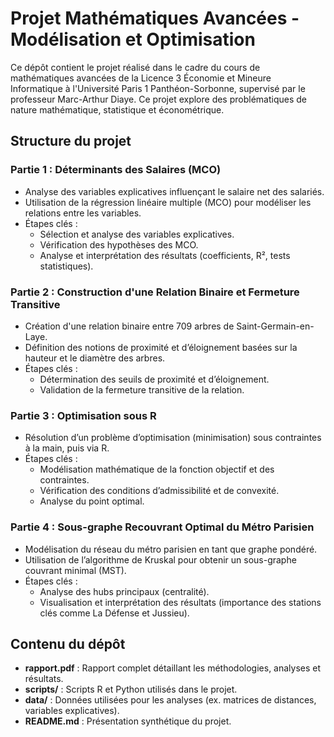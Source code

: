 # Projet Mathématiques Avancées - Modélisation et Optimisation

Ce dépôt contient le projet réalisé dans le cadre du cours de mathématiques avancées de la Licence 3 Économie et Mineure Informatique à l'Université Paris 1 Panthéon-Sorbonne, supervisé par le professeur Marc-Arthur Diaye. Ce projet explore des problématiques de nature mathématique, statistique et économétrique.

## Structure du projet

### Partie 1 : Déterminants des Salaires (MCO)
- Analyse des variables explicatives influençant le salaire net des salariés.
- Utilisation de la régression linéaire multiple (MCO) pour modéliser les relations entre les variables.
- Étapes clés :
  - Sélection et analyse des variables explicatives.
  - Vérification des hypothèses des MCO.
  - Analyse et interprétation des résultats (coefficients, R², tests statistiques).

### Partie 2 : Construction d'une Relation Binaire et Fermeture Transitive
- Création d'une relation binaire entre 709 arbres de Saint-Germain-en-Laye.
- Définition des notions de proximité et d’éloignement basées sur la hauteur et le diamètre des arbres.
- Étapes clés :
  - Détermination des seuils de proximité et d’éloignement.
  - Validation de la fermeture transitive de la relation.

### Partie 3 : Optimisation sous R
- Résolution d’un problème d’optimisation (minimisation) sous contraintes à la main, puis via R.
- Étapes clés :
  - Modélisation mathématique de la fonction objectif et des contraintes.
  - Vérification des conditions d’admissibilité et de convexité.
  - Analyse du point optimal.

### Partie 4 : Sous-graphe Recouvrant Optimal du Métro Parisien
- Modélisation du réseau du métro parisien en tant que graphe pondéré.
- Utilisation de l’algorithme de Kruskal pour obtenir un sous-graphe couvrant minimal (MST).
- Étapes clés :
  - Analyse des hubs principaux (centralité).
  - Visualisation et interprétation des résultats (importance des stations clés comme La Défense et Jussieu).

## Contenu du dépôt

- **rapport.pdf** : Rapport complet détaillant les méthodologies, analyses et résultats.
- **scripts/** : Scripts R et Python utilisés dans le projet.
- **data/** : Données utilisées pour les analyses (ex. matrices de distances, variables explicatives).
- **README.md** : Présentation synthétique du projet.


